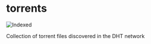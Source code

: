 torrents 
========
![Indexed](https://img.shields.io/badge/indexed-230642-blue)

Collection of torrent files discovered in the DHT network
